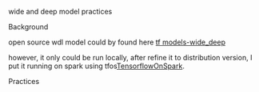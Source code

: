 wide and deep model practices



Background

open source wdl model could by found here [tf models-wide_deep](https://github.com/tensorflow/models/tree/master/official/wide_deep)

however, it only could be run locally, after refine it to distribution version, I put it running on spark using tfos[TensorflowOnSpark](https://github.com/yahoo/TensorFlowOnSpark/).

Practices

